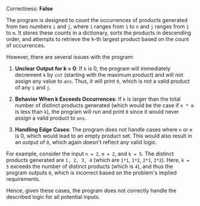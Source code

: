 Correctness: **False**

The program is designed to count the occurrences of products generated from two numbers `i` and `j`, where `i` ranges from `1` to `n` and `j` ranges from `1` to `m`. It stores these counts in a dictionary, sorts the products in descending order, and attempts to retrieve the k-th largest product based on the count of occurrences.

However, there are several issues with the program:

1. **Unclear Output for k = 0**: If `k` is 0, the program will immediately decrement `k` by `cnt` (starting with the maximum product) and will not assign any value to `ans`. Thus, it will print `0`, which is not a valid product of any `i` and `j`.

2. **Behavior When k Exceeds Occurrences**: If `k` is larger than the total number of distinct products generated (which would be the case if `n * m` is less than `k`), the program will run and print `0` since it would never assign a valid product to `ans`.

3. **Handling Edge Cases**: The program does not handle cases where `n` or `m` is 0, which would lead to an empty product set. This would also result in an output of `0`, which again doesn't reflect any valid logic.

For example, consider the input `n = 2`, `m = 2`, and `k = 5`. The distinct products generated are `1, 2, 3, 4` (which are `1*1`, `1*2`, `2*1`, `2*2`). Here, `k = 5` exceeds the number of distinct products (which is `4`), and thus the program outputs `0`, which is incorrect based on the problem's implied requirements. 

Hence, given these cases, the program does not correctly handle the described logic for all potential inputs.